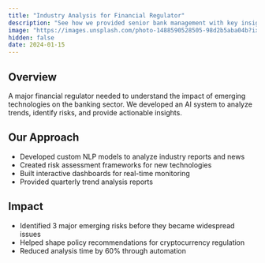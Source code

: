```yaml
---
title: "Industry Analysis for Financial Regulator"
description: "See how we provided senior bank management with key insights into emerging technologies and potential risks using AI-powered analysis."
image: "https://images.unsplash.com/photo-1488590528505-98d2b5aba04b?ixlib=rb-1.2.1&auto=format&fit=crop&w=1200&q=80"
hidden: false
date: 2024-01-15
---
```


## Overview

A major financial regulator needed to understand the impact of emerging technologies on the banking sector. We developed an AI system to analyze trends, identify risks, and provide actionable insights.

## Our Approach

- Developed custom NLP models to analyze industry reports and news
- Created risk assessment frameworks for new technologies
- Built interactive dashboards for real-time monitoring
- Provided quarterly trend analysis reports

## Impact

- Identified 3 major emerging risks before they became widespread issues
- Helped shape policy recommendations for cryptocurrency regulation
- Reduced analysis time by 60% through automation
